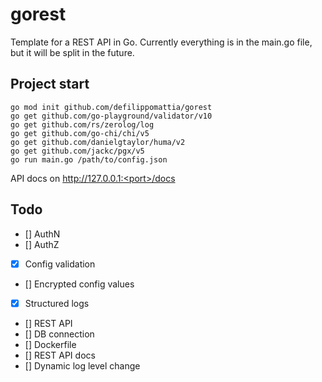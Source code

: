 # gorest

Template for a REST API in Go. Currently everything is in the main.go file, but it will be split in the future.

## Project start

```
go mod init github.com/defilippomattia/gorest
go get github.com/go-playground/validator/v10
go get github.com/rs/zerolog/log
go get github.com/go-chi/chi/v5
go get github.com/danielgtaylor/huma/v2
go get github.com/jackc/pgx/v5
go run main.go /path/to/config.json

```

API docs on http://127.0.0.1:<port>/docs

## Todo

- [] AuthN
- [] AuthZ
- [x] Config validation
- [] Encrypted config values
- [x] Structured logs
- [] REST API
- [] DB connection
- [] Dockerfile
- [] REST API docs
- [] Dynamic log level change

